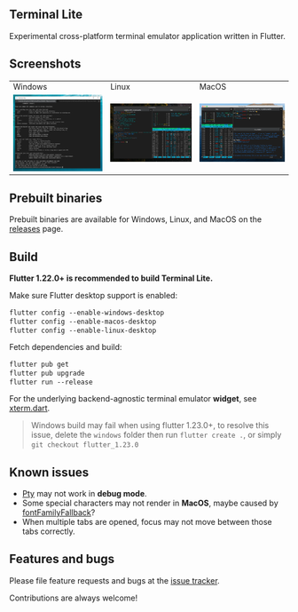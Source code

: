 ## Terminal Lite

Experimental cross-platform terminal emulator application written in Flutter.

## Screenshots

<table>
  </tr>
    <td>
       Windows
    </td>
    <td>
       Linux
    </td>
    <td>
        MacOS
    </td>
  </tr>
  <tr>
    <td>
		<img width="300px" src="https://raw.githubusercontent.com/TerminalStudio/lite/master/media/demo-windows.png">
    </td>
    <td>
       <img width="300px" src="https://raw.githubusercontent.com/TerminalStudio/lite/master/media/demo-linux.png">
    </td>
    <td>
       <img width="300px" src="https://raw.githubusercontent.com/TerminalStudio/lite/master/media/demo-macos.png">
    </td>
  <tr>
</table>

## Prebuilt binaries

Prebuilt binaries are available for Windows, Linux, and MacOS on the [releases](https://github.com/TerminalStudio/lite/releases) page.

## Build

**Flutter 1.22.0+ is recommended to build Terminal Lite.**

Make sure Flutter desktop support is enabled:

```
flutter config --enable-windows-desktop
flutter config --enable-macos-desktop
flutter config --enable-linux-desktop
```

Fetch dependencies and build:

```
flutter pub get
flutter pub upgrade
flutter run --release
```

For the underlying backend-agnostic terminal emulator **widget**, see [xterm.dart](https://github.com/TerminalStudio/xterm.dart).

> Windows build may fail when using flutter 1.23.0+, to resolve this issue, delete the `windows` folder then run `flutter create .`, or simply `git checkout flutter_1.23.0`


## Known issues

- [Pty](https://github.com/TerminalStudio/pty) may not work in **debug mode**.
- Some special characters may not render in **MacOS**, maybe caused by [fontFamilyFallback](https://github.com/TerminalStudio/xterm.dart/blob/2800cfba0e1a945b3588e5658cf0801684c91027/lib/theme/terminal_style.dart#L2)?
- When multiple tabs are opened, focus may not move between those tabs correctly.

## Features and bugs

Please file feature requests and bugs at the [issue tracker](https://github.com/TerminalStudio/lite/issues).

Contributions are always welcome!